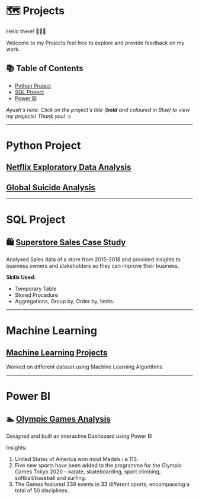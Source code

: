 

# 🗺 Projects

Hello there! 🙋🏻‍♀️

Welcome to my Projects feel free to explore and provide feedback on my work.

## 📚 Table of Contents

- [Python Project](#Python-Project)
- [SQL Project](#sql-project)
- [Power BI](#Power-BI)


_Ayush's note: Click on the project's title (**bold** and coloured in Blue) to view my projects! Thank you! ☺️_
***
# Python Project

##  [Netflix Exploratory Data Analysis](https://github.com/payush624/Netflix-Exploratory-Data-Analysis)

##  [Global Suicide Analysis](https://github.com/payush624/Global-Suicide-Analysis)


  ------------------------------------------------------------------------------------------------------------------------------------------------------------------
# SQL Project

## 🛍 [Superstore Sales Case Study](https://github.com/payush624/Super-Store-Sales-Case-Study/blob/main/README.md)

Analysed Sales data of a store from 2015-2018 and provided insights to business owners and stakeholders so they can improve their business.

**Skills Used:**
- Temporary Table
- Stored Procedure
- Aggregations, Group by, Order by, limits.

----------------------------------------------------------------------------------------------------------------------------------------------------------------------
# Machine Learning

## [Machine Learning Projects](https://github.com/payush624/Machine-Learning-Projects)

Worked on different dataset using Machine Learning Algorithms 


-----------------------------------------------------------------------------------------------------------------------------------------------------------------
# Power BI

## 🏊 [Olympic Games Analysis](https://github.com/payush624/Olympic-Games-Analysis)

Designed and built an interactive Dashboard using Power BI

Insights:
1. United States of America won most Medals i.e 113. 
2. Five new sports have been added to the programme for the Olympic Games Tokyo   2020 – karate, skateboarding, sport climbing, softball/baseball and surfing.
3. The Games featured 339 events in 33 different sports, encompassing a total of 50 disciplines.

